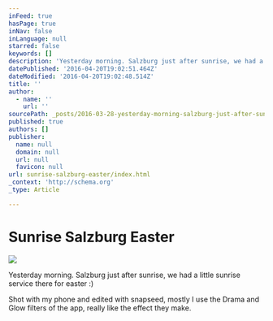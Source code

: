```yaml
---
inFeed: true
hasPage: true
inNav: false
inLanguage: null
starred: false
keywords: []
description: 'Yesterday morning. Salzburg just after sunrise, we had a little sunrise service there for easter :)'
datePublished: '2016-04-20T19:02:51.464Z'
dateModified: '2016-04-20T19:02:48.514Z'
title: ''
author:
  - name: ''
    url: ''
sourcePath: _posts/2016-03-28-yesterday-morning-salzburg-just-after-sunrise.md
published: true
authors: []
publisher:
  name: null
  domain: null
  url: null
  favicon: null
url: sunrise-salzburg-easter/index.html
_context: 'http://schema.org'
_type: Article

---
```

# Sunrise Salzburg Easter
![](https://s3-us-west-2.amazonaws.com/the-grid-img/p/89b448711912cbc5dc3462060b1aa5c139114e00.jpg)

Yesterday morning. Salzburg just after sunrise, we had a little sunrise service there for easter :)

Shot with my phone and edited with snapseed, mostly I use the Drama and Glow filters of the app, really like the effect they make.